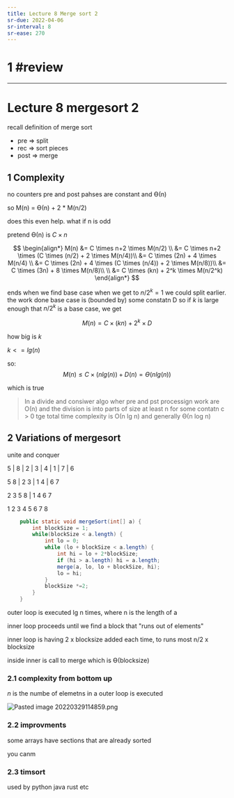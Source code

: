```yaml
---
title: Lecture 8 Merge sort 2
sr-due: 2022-04-06
sr-interval: 8
sr-ease: 270
---
```

# 1 #review 
---
# Lecture 8 mergesort 2
recall definition of merge sort
- pre ⇒ split
- rec ⇒ sort pieces
- post ⇒ merge

## 1 Complexity
no counters
pre and post pahses are constant and ϴ(n)

so M(n) = ϴ(n) + 2 * M(n/2)

does this even help. what if n is odd

pretend ϴ(n) is $C \times n$ 

$$
\begin{align*}
M(n) &= C \times n+2 \times M(n/2) \\
&= C \times n+2 \times (C \times (n/2) + 2 \times M(n/4))\\
&= C \times (2n) + 4 \times M(n/4) \\
&= C \times (2n) + 4 \times (C \times (n/4)) + 2 \times M(n/8))\\
&= C \times (3n) + 8 \times M(n/8)\\ \\
&= C \times (kn) + 2^k \times M(n/2^k)
\end{align*}
$$

ends when we find base case
when we get to $n/2^k = 1$
we could split earlier.
the work done base case is (bounded by) some constatn D
so if $k$ is large enough that $n/2^k$ is a base case, we get

$$
M(n) = C \times (kn) + 2^k \times D
$$

how big is $k$

$k <=lg(n)$

so: 
$$
M(n) ≤ C \times (n lg(n)) + D(n) = ϴ(n lg(n))
$$

which is true

> In a divide and consiwer algo wher pre and pst processign work are Ο(n) and the division is  into parts of size at least n for some contatn c > 0 tge total time complexity is Ο(n lg n) and generally ϴ(n log n)

## 2 Variations of mergesort

unite and conquer

5 | 8 | 2 | 3 | 4 | 1 | 7 | 6

5 8 | 2 3 | 1 4 | 6 7

2 3 5 8 | 1 4 6 7

1 2 3 4 5 6 7 8

```java
	public static void mergeSort(int[] a) {
		int blockSize = 1;
		while(blockSize < a.length) {
			int lo = 0;
			while (lo + blockSize < a.length) {
				int hi = lo + 2*blockSize;
				if (hi > a.length) hi = a.length;
				merge(a, lo, lo + blockSize, hi);
				lo = hi;			
			}
			blockSize *=2;		
		}	
	}

```

outer loop is executed lg n times, where n is the length of a

inner loop proceeds  until we find a block that "runs out of elements"

inner loop is having 2 x blocksize added each time, to runs most n/2 x blocksize

inside inner is call to merge which is ϴ(blocksize)


### 2.1 complexity from bottom up
$n$ is the numbe of elemetns in a
outer loop is executed

![Pasted image 20220329114859.png](None#invert)

### 2.2 improvments
some arrays have sections that are already sorted

you canm

### 2.3 timsort
used by python java rust etc